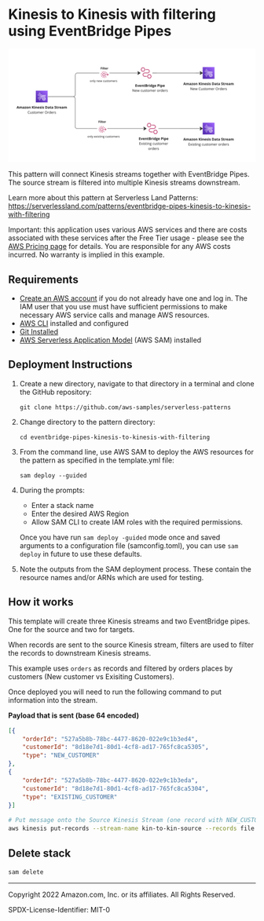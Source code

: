 # Kinesis to Kinesis with filtering using EventBridge Pipes

![Pipes diagram](./screenshot.png)

This pattern will connect Kinesis streams together with EventBridge Pipes. The source stream is filtered into multiple Kinesis streams downstream.

Learn more about this pattern at Serverless Land Patterns: https://serverlessland.com/patterns/eventbridge-pipes-kinesis-to-kinesis-with-filtering

Important: this application uses various AWS services and there are costs associated with these services after the Free Tier usage - please see the [AWS Pricing page](https://aws.amazon.com/pricing/) for details. You are responsible for any AWS costs incurred. No warranty is implied in this example.

## Requirements

- [Create an AWS account](https://portal.aws.amazon.com/gp/aws/developer/registration/index.html) if you do not already have one and log in. The IAM user that you use must have sufficient permissions to make necessary AWS service calls and manage AWS resources.
- [AWS CLI](https://docs.aws.amazon.com/cli/latest/userguide/install-cliv2.html) installed and configured
- [Git Installed](https://git-scm.com/book/en/v2/Getting-Started-Installing-Git)
- [AWS Serverless Application Model](https://docs.aws.amazon.com/serverless-application-model/latest/developerguide/serverless-sam-cli-install.html) (AWS SAM) installed

## Deployment Instructions

1. Create a new directory, navigate to that directory in a terminal and clone the GitHub repository:
   ```
   git clone https://github.com/aws-samples/serverless-patterns
   ```
1. Change directory to the pattern directory:
   ```
   cd eventbridge-pipes-kinesis-to-kinesis-with-filtering
   ```
1. From the command line, use AWS SAM to deploy the AWS resources for the pattern as specified in the template.yml file:
   ```
   sam deploy --guided
   ```
1. During the prompts:

   - Enter a stack name
   - Enter the desired AWS Region
   - Allow SAM CLI to create IAM roles with the required permissions.

   Once you have run `sam deploy -guided` mode once and saved arguments to a configuration file (samconfig.toml), you can use `sam deploy` in future to use these defaults.

1. Note the outputs from the SAM deployment process. These contain the resource names and/or ARNs which are used for testing.

## How it works

This template will create three Kinesis streams and two EventBridge pipes. One for the source and two for targets.

When records are sent to the source Kinesis stream, filters are used to filter the records to downstream Kinesis streams.

This example uses `orders` as records and filtered by orders places by customers (New customer vs Exisiting Customers).

Once deployed you will need to run the following command to put information into the stream.

**Payload that is sent (base 64 encoded)**
```json
[{
    "orderId": "527a5b8b-78bc-4477-8620-022e9c1b3ed4",
    "customerId": "8d18e7d1-80d1-4cf8-ad17-765fc8ca5305",
    "type": "NEW_CUSTOMER"
},
{
    "orderId": "527a5b8b-78bc-4477-8620-022e9c1b3eda",
    "customerId": "8d18e7d1-80d1-4cf8-ad17-765fc8ca5304",
    "type": "EXISTING_CUSTOMER"
}]

```

```sh
# Put message onto the Source Kinesis Stream (one record with NEW_CUSTOMER and one with EXISTING_CUSTOMER)
aws kinesis put-records --stream-name kin-to-kin-source --records file://example-records.json
```

## Delete stack

```bash
sam delete
```

---

Copyright 2022 Amazon.com, Inc. or its affiliates. All Rights Reserved.

SPDX-License-Identifier: MIT-0
